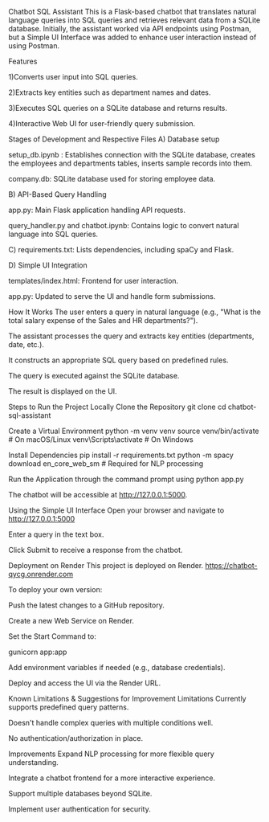Chatbot SQL Assistant
This is a Flask-based chatbot that translates natural language queries into SQL queries and retrieves relevant data from a SQLite database. Initially, the assistant worked via API endpoints using Postman, but a Simple UI Interface was added to enhance user interaction instead of using Postman.

Features

1)Converts user input into SQL queries.

2)Extracts key entities such as department names and dates.

3)Executes SQL queries on a SQLite database and returns results.

4)Interactive Web UI for user-friendly query submission.

Stages of Development and Respective Files
A) Database setup

setup_db.ipynb : Establishes connection with the SQLite database, creates the employees and departments tables, inserts sample records into them.

company.db: SQLite database used for storing employee data.

B) API-Based Query Handling

app.py: Main Flask application handling API requests.

query_handler.py and chatbot.ipynb: Contains logic to convert natural language into SQL queries.

C) requirements.txt: Lists dependencies, including spaCy and Flask.

D) Simple UI Integration

templates/index.html: Frontend for user interaction.

app.py: Updated to serve the UI and handle form submissions.

How It Works
The user enters a query in natural language (e.g., "What is the total salary expense of the Sales and HR departments?").

The assistant processes the query and extracts key entities (departments, date, etc.).

It constructs an appropriate SQL query based on predefined rules.

The query is executed against the SQLite database.

The result is displayed on the UI.

Steps to Run the Project Locally
Clone the Repository
git clone cd chatbot-sql-assistant

Create a Virtual Environment
python -m venv venv source venv/bin/activate # On macOS/Linux venv\Scripts\activate # On Windows

Install Dependencies
pip install -r requirements.txt python -m spacy download en_core_web_sm # Required for NLP processing

Run the Application through the command prompt using
python app.py

The chatbot will be accessible at http://127.0.0.1:5000.

Using the Simple UI Interface
Open your browser and navigate to http://127.0.0.1:5000

Enter a query in the text box.

Click Submit to receive a response from the chatbot.

Deployment on Render
This project is deployed on Render. https://chatbot-qycg.onrender.com

To deploy your own version:

Push the latest changes to a GitHub repository.

Create a new Web Service on Render.

Set the Start Command to:

gunicorn app:app

Add environment variables if needed (e.g., database credentials).

Deploy and access the UI via the Render URL.

Known Limitations & Suggestions for Improvement
Limitations
Currently supports predefined query patterns.

Doesn't handle complex queries with multiple conditions well.

No authentication/authorization in place.

Improvements
Expand NLP processing for more flexible query understanding.

Integrate a chatbot frontend for a more interactive experience.

Support multiple databases beyond SQLite.

Implement user authentication for security.







